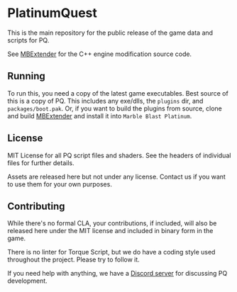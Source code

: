 # PlatinumQuest

This is the main repository for the public release of the game data and scripts for PQ.

See [MBExtender](https://github.com/PlatinumTeam/MBExtender) for the C++ engine modification source code.

## Running
To run this, you need a copy of the latest game executables. Best source of this is a copy of PQ. This includes any exe/dlls, the `plugins` dir, and `packages/boot.pak`. Or, if you want to build the plugins from source, clone and build [MBExtender](https://github.com/PlatinumTeam/MBExtender) and install it into `Marble Blast Platinum`.

## License
MIT License for all PQ script files and shaders. See the headers of individual files for further details.

Assets are released here but not under any license. Contact us if you want to use them for your own purposes.

## Contributing
While there's no formal CLA, your contributions, if included, will also be released here under the MIT license and included in binary form in the game.

There is no linter for Torque Script, but we do have a coding style used throughout the project. Please try to follow it.

If you need help with anything, we have a [Discord server](https://discord.gg/7MzhTgRN5s) for discussing PQ development.
